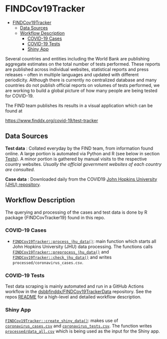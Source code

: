 # FINDCov19Tracker

- [FINDCov19Tracker](#findcov19tracker)
  - [Data Sources](#data-sources)
  - [Workflow Description](#workflow-description)
    - [COVID-19 Cases](#covid-19-cases)
    - [COVID-19 Tests](#covid-19-tests)
    - [Shiny App](#shiny-app)

Several countries and entities including the World Bank are publishing aggregate estimates on the total number of tests performed.
These reports are published across individual websites, statistical reports and press releases – often in multiple languages and updated with different periodicity.
Although there is currently no centralized database and many countries do not publish official reports on volumes of tests performed, we are working to build a global picture of how many people are being tested for COVID-19.

The FIND team publishes its results in a visual application which can be found at

https://www.finddx.org/covid-19/test-tracker

## Data Sources

**Test data** : Collated everyday by the FIND team, from information found online.
A large portion is automated via Python and R (see below in section [Tests](#tests)).
A minor portion is gathered by manual visits to the respective country websites.
_Usually the official government websites of each country are consulted._

**Case data** : Downloaded daily from the COVID19 [John Hopkins University (JHU) repository](https://github.com/CSSEGISandData/COVID-19).

## Workflow Description

The querying and processing of the cases and test data is done by R package {FINDCovTracker19} found in this repo.

### COVID-19 Cases

- [`FINDCov19Tracker::process_jhu_data()`](https://dsbbfinddx.github.io/FINDCov19Tracker/reference/process_jhu_data.html): main function which starts all John Hopkins University (JHU) data processing.
  The functions calls [`FINDCov19Tracker::preprocess_jhu_data()`](https://dsbbfinddx.github.io/FINDCov19Tracker/reference/preprocess_jhu_data.html) and [`FINDCov19Tracker::check_jhu_data()`](https://dsbbfinddx.github.io/FINDCov19Tracker/reference/check_jhu_data.html) and writes `processed/coronavirus_cases.csv`.

### COVID-19 Tests

Test data scraping is mainly automated and run in a GitHub Actions workflow in the [dsbbfinddx/FINDCov19TrackerData](https://github.com/dsbbfinddx/FINDCov19TrackerData) repository.
See the repos [README](https://github.com/dsbbfinddx/FINDCov19TrackerData) for a high-level and detailed workflow description.

### Shiny App

[`FINDCov19Tracker::create_shiny_data()`](https://dsbbfinddx.github.io/FINDCov19Tracker/reference/create_shiny_data.html): makes use of [`coronavirus_cases.csv`](https://github.com/dsbbfinddx/FINDCov19TrackerData/blob/master/processed/coronavirus_cases.csv) and [`coronavirus_tests.csv`](https://github.com/dsbbfinddx/FINDCov19TrackerData/blob/master/processed/coronavirus_tests.csv).
The function writes [`processed/data_all.csv`](https://github.com/dsbbfinddx/FINDCov19TrackerData/blob/master/processed/data_all.csv) which is being used as the input for the Shiny app.
